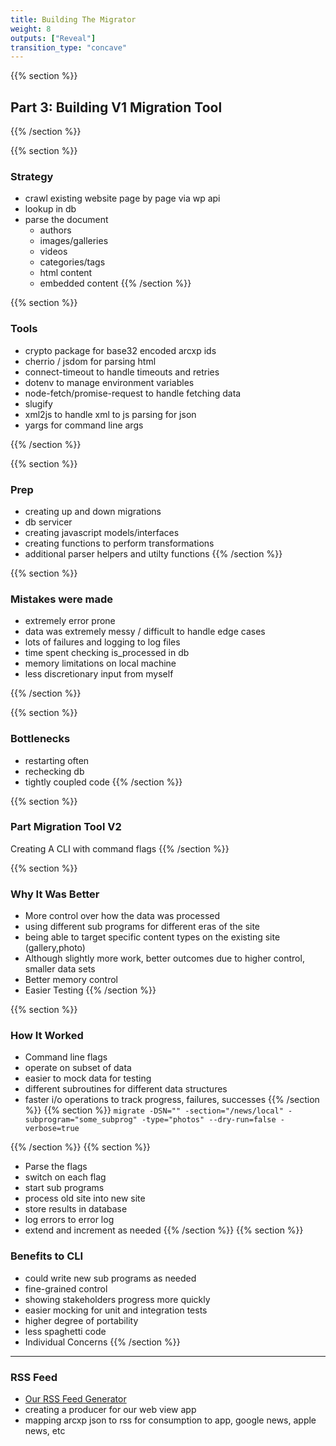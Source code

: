 ```yaml
---
title: Building The Migrator
weight: 8
outputs: ["Reveal"]
transition_type: "concave"
---
```


{{% section %}}
## Part 3: Building V1 Migration Tool
{{% /section %}}

{{% section %}}
### Strategy
- crawl existing website page by page via wp api
- lookup in db
- parse the document
    - authors
    - images/galleries
    - videos
    - categories/tags
    - html content
    - embedded content
{{% /section %}}

{{% section %}}
### Tools
- crypto package for base32 encoded arcxp ids
- cherrio / jsdom for parsing html
- connect-timeout to handle timeouts and retries
- dotenv to manage environment variables
- node-fetch/promise-request to handle fetching data
- slugify
- xml2js to handle xml to js parsing for json
- yargs for command line args

{{% /section %}}

{{% section %}}
### Prep
- creating up and down migrations
- db servicer
- creating javascript models/interfaces
- creating functions to perform transformations
- additional parser helpers and utilty functions
{{% /section %}}


{{% section %}}
### Mistakes were made
- extremely error prone
- data was extremely messy / difficult to handle edge cases
- lots of failures and logging to log files
- time spent checking is_processed in db 
- memory limitations on local machine
- less discretionary input from myself


{{% /section %}}

{{% section %}}
### Bottlenecks
- restarting often
- rechecking db
- tightly coupled code
{{% /section %}}


{{% section %}}

### Part Migration Tool V2
Creating A CLI with command flags
{{% /section %}}


{{% section %}}
### Why It Was Better
- More control over how the data was processed
- using different sub programs for different eras of the site
- being able to target specific content types on the existing site
  (gallery,photo)
- Although slightly more work, better outcomes due to higher control,
  smaller data sets
- Better memory control
- Easier Testing
{{% /section %}}


{{% section %}}
### How It Worked
- Command line flags
- operate on subset of data
- easier to mock data for testing
- different subroutines for different data structures
- faster i/o operations to track progress, failures, successes
{{% /section %}}
{{% section %}}
     `migrate -DSN="" -section="/news/local" -subprogram="some_subprog"
-type="photos" --dry-run=false -verbose=true`

{{% /section %}}
{{% section %}}
- Parse the flags
- switch on each flag
- start sub programs
- process old site into new site
- store results in database
- log errors to error log
- extend and increment as needed
{{% /section %}}
{{% section %}}
### Benefits to CLI
- could write new sub programs as needed
- fine-grained control
- showing stakeholders progress more quickly
- easier mocking for unit and integration tests
- higher degree of portability
- less spaghetti code
- Individual Concerns
{{% /section %}}
 

 ---
### RSS Feed

 - [Our RSS Feed Generator](https://github.com/amledigital/OBF-Starter "910
   Media Group RSS Feed Generator")
 - creating a producer for our web view app
 - mapping arcxp json to rss for consumption to app, google news, apple
   news, etc






